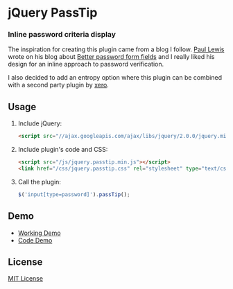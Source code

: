 # jQuery PassTip

### Inline password criteria display

The inspiration for creating this plugin came from a blog I follow. [Paul Lewis](http://aerotwist.com/blog/) wrote on his blog about [Better password form fields](http://aerotwist.com/blog/better-password-form-fields/) and I really liked his design for an inline approach to password verification.

I also decided to add an entropy option where this plugin can be combined with a second party plugin by [xero](https://github.com/xero/passwordEntropy.js).

## Usage

1. Include jQuery:

	```html
	<script src="//ajax.googleapis.com/ajax/libs/jquery/2.0.0/jquery.min.js"></script>
	```

2. Include plugin's code and CSS:

	```html
	<script src="/js/jquery.passtip.min.js"></script>
	<link href="/css/jquery.passtip.css" rel="stylesheet" type="text/css">
	```

3. Call the plugin:

	```javascript
	$('input[type=password]').passTip();
	```

## Demo

* [Working Demo](http://www.shawnmayzes.com/code/jquery/passtip)
* [Code Demo](https://github.com/smayzes/jquery-passtip/tree/master/demo)

## License

[MIT License](http://www.opensource.org/licenses/mit-license.php)